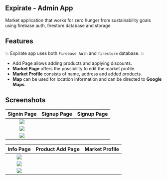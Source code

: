 ## Expirate - Admin App

Market application that works for zero hunger from sustainability goals using firebase auth, firestore database and storage

## Features
:boom: Expirate app uses both `Firebase Auth` and `firestore` database. :boom:
* Add Page allows adding products and applying discounts.
* **Market Page** offers the possibility to edit the market profile.
* **Market Profile** consists of name, address and added products.
* **Map** can be used for location information and can be directed to **Google Maps**.

## Screenshots

Signin Page            |  Signup Page            | Signup Page               
:-------------------------:|:-------------------------:|:-------------------------:
![](https://github.com/UNIGIBBS/Expirate-Admin_App/blob/master/images/Sign%20In%20Page.png)|
![](https://github.com/UNIGIBBS/Expirate-Admin_App/blob/master/images/Sign%20Up%20Page.png)|
![](https://github.com/UNIGIBBS/Expirate-Admin_App/blob/master/images/Profile%20Page.png)|


Info Page           |  Product Add Page           | Market Profile            
:-------------------------:|:-------------------------:|:-------------------------:
![](https://github.com/UNIGIBBS/Expirate-Admin_App/blob/master/images/Info%20Page.png)|
![](https://github.com/UNIGIBBS/Expirate-Admin_App/blob/master/images/Product%20Add%20Page.png)|
![](https://github.com/UNIGIBBS/Expirate-Admin_App/blob/master/images/Market%20Profile.png)|









